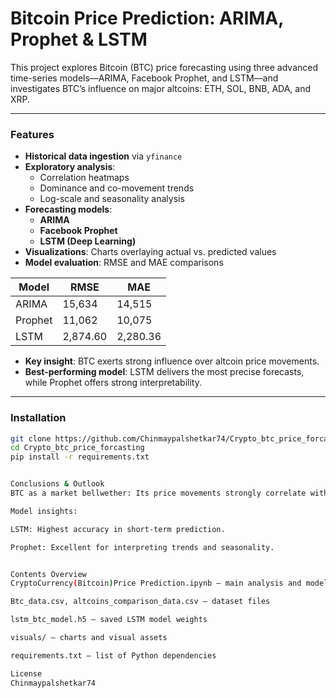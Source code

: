 # Bitcoin Price Prediction: ARIMA, Prophet & LSTM

This project explores Bitcoin (BTC) price forecasting using three advanced time-series models—ARIMA, Facebook Prophet, and LSTM—and investigates BTC’s influence on major altcoins: ETH, SOL, BNB, ADA, and XRP.

---

###  Features

- **Historical data ingestion** via `yfinance`
- **Exploratory analysis**:
  - Correlation heatmaps
  - Dominance and co-movement trends
  - Log-scale and seasonality analysis
- **Forecasting models**:
  - **ARIMA**
  - **Facebook Prophet**
  - **LSTM (Deep Learning)**
- **Visualizations**: Charts overlaying actual vs. predicted values
- **Model evaluation**: RMSE and MAE comparisons

| Model   | RMSE       | MAE        |
|---------|------------|------------|
| ARIMA   | 15,634     | 14,515     |
| Prophet | 11,062     | 10,075     |
| LSTM    | 2,874.60   | 2,280.36   |

- **Key insight**: BTC exerts strong influence over altcoin price movements.
- **Best-performing model**: LSTM delivers the most precise forecasts, while Prophet offers strong interpretability.

---

###  Installation

```bash
git clone https://github.com/Chinmaypalshetkar74/Crypto_btc_price_forcasting.git
cd Crypto_btc_price_forcasting
pip install -r requirements.txt


Conclusions & Outlook
BTC as a market bellwether: Its price movements strongly correlate with altcoin performance.

Model insights:

LSTM: Highest accuracy in short-term prediction.

Prophet: Excellent for interpreting trends and seasonality.


Contents Overview
CryptoCurrency(Bitcoin)Price Prediction.ipynb — main analysis and modeling notebook

Btc_data.csv, altcoins_comparison_data.csv — dataset files

lstm_btc_model.h5 — saved LSTM model weights

visuals/ — charts and visual assets

requirements.txt — list of Python dependencies

License
Chinmaypalshetkar74 


 
 

